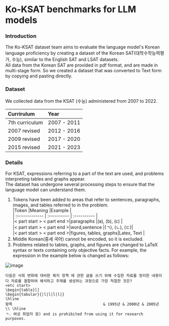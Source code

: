 # Ko-KSAT benchmarks for LLM models

### Introduction

The Ko-KSAT dataset team aims to evaluate the language model's Korean language proficiency by creating a dataset of the Korean SAT(대학수학능력평가, 수능), similar to the English SAT and LSAT datasets.  
All data from the Korean SAT are provided in pdf format, and are made in multi-stage form. So we created a dataset that was converted to Text form by copying and pasting directly.   

### Dataset

We collected data from the KSAT (수능) administered from 2007 to 2022.   
  
| Currirulum     | Year        |
| :------------- | :---------- |
| 7th curriculum | 2007 - 2011 |
| 2007 revised   | 2012 - 2016 |
| 2009 revised   | 2017 - 2020 |
| 2015 revised   | 2021 - 2023 |

### Details

For KSAT, expressions referring to a part of the text are used, and problems interpreting tables and graphs appear.  
The dataset has undergone several processing steps to ensure that the language model can understand them.

1. Tokens have been added to areas that refer to sentences, paragraphs, images, and tables referred to in the problem.  
|Token                              |Meaning                |Example        |  
| :-------------                    | :----------           | :----------   |  
|$<$ part start $>$ $<$ part end $>$|paragraphs             |(a), (b), (c)  |  
|$<$ part start $>$ $<$ part end $>$|word,sentence          |(ㄱ), (ㄴ), (ㄷ)|  
|$<$ part start $>$ $<$ part end $>$|figures, tables, graphs|Latex, Text    |  
6. Middle Korean(중세 국어) cannot be encoded, so it is excluded.  
7. Problems related to tables, graphs, and figures are changed to LaTeX syntax or texts containing only objective facts.
   For example, the expression in the example below is changed as follows:  

![image](https://github.com/keonju2/fingen/assets/54880474/d727dbab-884e-4234-bc98-9e0dd5ced4e0)

```
다음은 사회 변화에 대비한 복지 정책 에 관한 글을 쓰기 위해 수집한 자료를 정리한 내용이다 자료를 결합하여 해석하고 주제를 생성하는 과정으로 가장 적절한 것은?
<etc start>
\begin{table}[]
\begin{tabular}{|l|l|l|l|}
\hline
항목                                        & 1995년 & 2000년 & 2005년 \\ \hline
ㄱ. 여성 취업자 원) and is prohibited from using it for research purposes.
